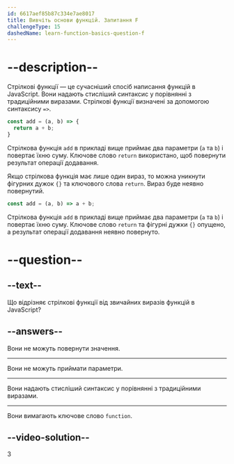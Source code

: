 ```yaml
---
id: 6617aef85b87c334e7ae8017
title: Вивчіть основи функцій. Запитання F
challengeType: 15
dashedName: learn-function-basics-question-f
---
```


# --description--

Стрілкові функції — це сучасніший спосіб написання функцій в JavaScript. Вони надають стисліший синтаксис у порівнянні з традиційними виразами. Стрілкові функції визначені за допомогою синтаксису `=>`.

```js
const add = (a, b) => {
  return a + b;
}
```

Стрілкова функція `add` в прикладі вище приймає два параметри (`a` та `b`) і повертає їхню суму. Ключове слово `return` використано, щоб повернути результат операції додавання.

Якщо стрілкова функція має лише один вираз, то можна уникнути фігурних дужок `{}` та ключового слова `return`. Вираз буде неявно повернутий.

```js
const add = (a, b) => a + b;
```

Стрілкова функція `add` в прикладі вище приймає два параметри (`a` та `b`) і повертає їхню суму. Ключове слово `return` та фігурні дужки `{}` опущено, а результат операції додавання неявно повернуто.

# --question--

## --text--

Що відрізняє стрілкові функції від звичайних виразів функцій в JavaScript?

## --answers--

Вони не можуть повернути значення.

---

Вони не можуть приймати параметри.

---

Вони надають стисліший синтаксис у порівнянні з традиційними виразами.

---

Вони вимагають ключове слово `function`.

## --video-solution--

3
